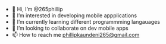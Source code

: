 - 👋 Hi, I’m @265phillip
- 👀 I’m interested in developing mobile appplications
- 🌱 I’m currently learning different programmming langauages
- 💞️ I’m looking to collaborate on dev mobile apps
- 📫 How to reach me phillipkaundeni265@gmail.com

<!---
265phillip/265phillip is a ✨ special ✨ repository because its `README.md` (this file) appears on your GitHub profile.
You can click the Preview link to take a look at your changes.
--->
